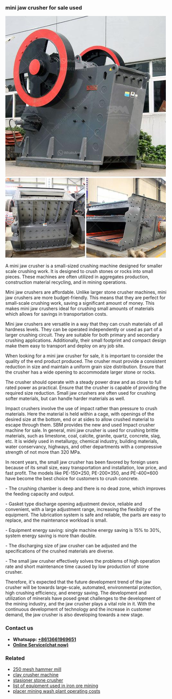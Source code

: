 <h3>mini jaw crusher for sale used</h3><img src='1708408354.jpg' alt=''><p>A mini jaw crusher is a small-sized crushing machine designed for smaller scale crushing work. It is designed to crush stones or rocks into small pieces. These machines are often utilized in aggregates production, construction material recycling, and in mining operations.</p><p>Mini jaw crushers are affordable. Unlike larger stone crusher machines, mini jaw crushers are more budget-friendly. This means that they are perfect for small-scale crushing work, saving a significant amount of money. This makes mini jaw crushers ideal for crushing small amounts of materials which allows for savings in transportation costs.</p><p>Mini jaw crushers are versatile in a way that they can crush materials of all hardness levels. They can be operated independently or used as part of a larger crushing circuit. They are suitable for both primary and secondary crushing applications. Additionally, their small footprint and compact design make them easy to transport and deploy on any job site.</p><p>When looking for a mini jaw crusher for sale, it is important to consider the quality of the end product produced. The crusher must provide a consistent reduction in size and maintain a uniform grain size distribution. Ensure that the crusher has a wide opening to accommodate larger stone or rocks.</p><p>The crusher should operate with a steady power draw and as close to full rated power as practical. Ensure that the crusher is capable of providing the required size reduction. Small jaw crushers are often used for crushing softer materials, but can handle harder materials as well.</p><p>Impact crushers involve the use of impact rather than pressure to crush materials. Here the material is held within a cage, with openings of the desired size at the bottom, end or at sides to allow crushed material to escape through them. SBM provides the new and used Impact crusher machine for sale. In general, mini jaw crusher is used for crushing brittle materials, such as limestone, coal, calcite, granite, quartz, concrete, slag, etc. It is widely used in metallurgy, chemical industry, building materials, water conservancy, highways, and other departments with a compressive strength of not more than 320 MPa.</p><p>In recent years, the small jaw crusher has been favored by foreign users because of its small size, easy transportation and installation, low price, and fast profit. The models like PE-150×250, PE-200×350, and PE-400×600 have become the best choice for customers to crush concrete.</p><p>- The crushing chamber is deep and there is no dead zone, which improves the feeding capacity and output.</p><p>- Gasket type discharge opening adjustment device, reliable and convenient, with a large adjustment range, increasing the flexibility of the equipment. The lubrication system is safe and reliable, the parts are easy to replace, and the maintenance workload is small.</p><p>- Equipment energy saving: single machine energy saving is 15% to 30%, system energy saving is more than double.</p><p>- The discharging size of jaw crusher can be adjusted and the specifications of the crushed materials are diverse.</p><p>- The small jaw crusher effectively solves the problems of high operation rate and short maintenance time caused by low production of stone crusher.</p><p>Therefore, it's expected that the future development trend of the jaw crusher will be towards large-scale, automated, environmental protection, high crushing efficiency, and energy saving. The development and utilization of minerals have posed great challenges to the development of the mining industry, and the jaw crusher plays a vital role in it. With the continuous development of technology and the increase in customer demand, the jaw crusher is also developing towards a new stage.</p><h3>Contact us</h3><ul><li><strong>Whatsapp:&nbsp;<a href="https://wa.me/8613661969651">+8613661969651</a></strong></li><li><a href="https://swt.shibang-china.com/?git&amp;zhl&amp;mini jaw crusher for sale used"><strong>Online Service(chat now)</strong></a></li></ul><h3>Related</h3><ul><li><a href='250 mesh hammer mill.md'>250 mesh hammer mill</a></li><li><a href='clay crusher machine.md'>clay crusher machine</a></li><li><a href='stasioner stone crusher.md'>stasioner stone crusher</a></li><li><a href='list of equipment used in iron ore mining.md'>list of equipment used in iron ore mining</a></li><li><a href='placer mining wash plant operating costs.md'>placer mining wash plant operating costs</a></li></ul>